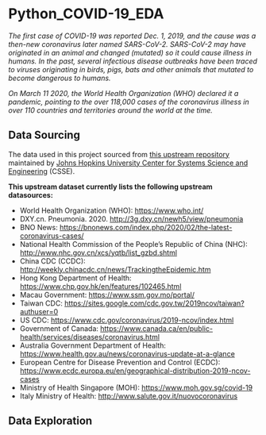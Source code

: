 # Python_COVID-19_EDA

*The first case of COVID-19 was reported Dec. 1, 2019, and the cause was a then-new coronavirus later named SARS-CoV-2. SARS-CoV-2 may have originated in an animal and changed (mutated) so it could cause illness in humans. In the past, several infectious disease outbreaks have been traced to viruses originating in birds, pigs, bats and other animals that mutated to become dangerous to humans.*

*On March 11 2020, the World Health Organization (WHO) declared it a pandemic, pointing to the over 118,000 cases of the coronavirus illness in over 110 countries and territories around the world at the time.*

## Data Sourcing

The data used in this project sourced from [this upstream repository](https://github.com/CSSEGISandData/COVID-19) maintained by [Johns Hopkins University Center for Systems Science and Engineering](https://systems.jhu.edu/) (CSSE).

**This upstream dataset currently lists the following upstream datasources:**

- World Health Organization (WHO): https://www.who.int/
- DXY.cn. Pneumonia. 2020. http://3g.dxy.cn/newh5/view/pneumonia
- BNO News: https://bnonews.com/index.php/2020/02/the-latest-coronavirus-cases/
- National Health Commission of the People’s Republic of China (NHC): http://www.nhc.gov.cn/xcs/yqtb/list_gzbd.shtml
- China CDC (CCDC): http://weekly.chinacdc.cn/news/TrackingtheEpidemic.htm
- Hong Kong Department of Health: https://www.chp.gov.hk/en/features/102465.html
- Macau Government: https://www.ssm.gov.mo/portal/
- Taiwan CDC: https://sites.google.com/cdc.gov.tw/2019ncov/taiwan?authuser=0
- US CDC: https://www.cdc.gov/coronavirus/2019-ncov/index.html
- Government of Canada: https://www.canada.ca/en/public-health/services/diseases/coronavirus.html
- Australia Government Department of Health: https://www.health.gov.au/news/coronavirus-update-at-a-glance
- European Centre for Disease Prevention and Control (ECDC): https://www.ecdc.europa.eu/en/geographical-distribution-2019-ncov-cases
- Ministry of Health Singapore (MOH): https://www.moh.gov.sg/covid-19
- Italy Ministry of Health: http://www.salute.gov.it/nuovocoronavirus

## Data Exploration 

